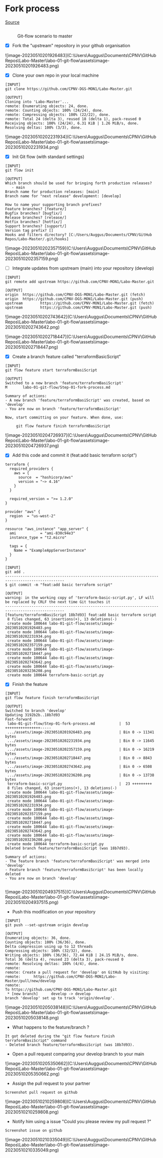 # Fork process

[Source](https://docs.github.com/en/get-started/quickstart/fork-a-repo)

<figure><img src="../../.gitbook/assets/image (4).png" alt=""><figcaption><p>Git-flow scenario to master</p></figcaption></figure>

* [x] Fork the "upstream" repository in your github organisation

![image-20230510201926483](C:\Users\Auggus\Documents\CPNV\GitHub Repos\Labo-Master\labo-01-git-flow\assets\image-20230510201926483.png)

* [x] Clone your own repo in your local machine

```
[INPUT]
git clone https://github.com/CPNV-DGS-MON1/Labo-Master.git

[OUTPUT]
Cloning into 'Labo-Master'...
remote: Enumerating objects: 24, done.
remote: Counting objects: 100% (24/24), done.
remote: Compressing objects: 100% (22/22), done.
remote: Total 24 (delta 3), reused 18 (delta 1), pack-reused 0
Receiving objects: 100% (24/24), 6.31 KiB | 1.26 MiB/s, done.
Resolving deltas: 100% (3/3), done.

```

![image-20230510202231934](C:\Users\Auggus\Documents\CPNV\GitHub Repos\Labo-Master\labo-01-git-flow\assets\image-20230510202231934.png)

* [x] Init Git flow (with standard settings)

```
[INPUT]
git flow init

[OUTPUT]
Which branch should be used for bringing forth production releases?
   - main
Branch name for production releases: [main]
Branch name for "next release" development: [develop]

How to name your supporting branch prefixes?
Feature branches? [feature/]
Bugfix branches? [bugfix/]
Release branches? [release/]
Hotfix branches? [hotfix/]
Support branches? [support/]
Version tag prefix? []
Hooks and filters directory? [C:/Users/Auggus/Documents/CPNV/GitHub Repos/Labo-Master/.git/hooks]
```

![image-20230510202357159](C:\Users\Auggus\Documents\CPNV\GitHub Repos\Labo-Master\labo-01-git-flow\assets\image-20230510202357159.png)

* [ ] Integrate updates from upstream (main) into your repository (develop)

```
[INPUT]
git remote add upstream https://github.com/CPNV-MON1/Labo-Master.git

[OUTPUT]
origin  https://github.com/CPNV-DGS-MON1/Labo-Master.git (fetch)
origin  https://github.com/CPNV-DGS-MON1/Labo-Master.git (push)
upstream        https://github.com/CPNV-MON1/Labo-Master.git (fetch)
upstream        https://github.com/CPNV-MON1/Labo-Master.git (push)
```

![image-20230510202743642](C:\Users\Auggus\Documents\CPNV\GitHub Repos\Labo-Master\labo-01-git-flow\assets\image-20230510202743642.png)

![image-20230510202718447](C:\Users\Auggus\Documents\CPNV\GitHub Repos\Labo-Master\labo-01-git-flow\assets\image-20230510202718447.png)

* [x] Create a branch feature called "terraformBasicScript"

```
[INPUT]
git flow feature start terraformBasiScript

[OUTPUT]
Switched to a new branch 'feature/terraformBasiScript'
M       labo-01-git-flow/Step-01-fork-process.md

Summary of actions:
- A new branch 'feature/terraformBasiScript' was created, based on 'develop'
- You are now on branch 'feature/terraformBasiScript'

Now, start committing on your feature. When done, use:

     git flow feature finish terraformBasiScript

```

![image-20230510204726937](C:\Users\Auggus\Documents\CPNV\GitHub Repos\Labo-Master\labo-01-git-flow\assets\image-20230510204726937.png)

* [x] Add this code and commit it (feat:add basic terraform script")

```
terraform {
  required_providers {
    aws = {
      source  = "hashicorp/aws"
      version = "~> 4.16"
    }
  }

  required_version = ">= 1.2.0"
}

provider "aws" {
  region  = "us-west-2"
}

resource "aws_instance" "app_server" {
  ami           = "ami-830c94e3"
  instance_type = "t2.micro"

  tags = {
    Name = "ExampleAppServerInstance"
  }
}
```

```
[INPUT]
git add . 
-------------------------------------------------------------------------------------------------
$ git commit -m "feat:add basic terraform script"

[OUTPUT]
warning: in the working copy of 'terraform-basic-script.py', LF will be replaced by CRLF the next time Git touches it
-------------------------------------------------------------------------------------------------
[feature/terraformBasiScript 18b7d93] feat:add basic terraform script
 8 files changed, 63 insertions(+), 13 deletions(-)
 create mode 100644 labo-01-git-flow/assets/image-20230510201926483.png
 create mode 100644 labo-01-git-flow/assets/image-20230510202231934.png
 create mode 100644 labo-01-git-flow/assets/image-20230510202357159.png
 create mode 100644 labo-01-git-flow/assets/image-20230510202718447.png
 create mode 100644 labo-01-git-flow/assets/image-20230510202743642.png
 create mode 100644 labo-01-git-flow/assets/image-20230510203236208.png
 create mode 100644 terraform-basic-script.py

```

* [x] Finish the feature

```
[INPUT]
git flow feature finish terraformBasiScript

[OUTPUT]
Switched to branch 'develop'
Updating 3192b2b..18b7d93
Fast-forward
 labo-01-git-flow/Step-01-fork-process.md           |  53 ++++++++++++++++-----
 .../assets/image-20230510201926483.png             | Bin 0 -> 11341 bytes
 .../assets/image-20230510202231934.png             | Bin 0 -> 11645 bytes
 .../assets/image-20230510202357159.png             | Bin 0 -> 16219 bytes
 .../assets/image-20230510202718447.png             | Bin 0 -> 8843 bytes
 .../assets/image-20230510202743642.png             | Bin 0 -> 6508 bytes
 .../assets/image-20230510203236208.png             | Bin 0 -> 13738 bytes
 terraform-basic-script.py                          |  23 +++++++++
 8 files changed, 63 insertions(+), 13 deletions(-)
 create mode 100644 labo-01-git-flow/assets/image-20230510201926483.png
 create mode 100644 labo-01-git-flow/assets/image-20230510202231934.png
 create mode 100644 labo-01-git-flow/assets/image-20230510202357159.png
 create mode 100644 labo-01-git-flow/assets/image-20230510202718447.png
 create mode 100644 labo-01-git-flow/assets/image-20230510202743642.png
 create mode 100644 labo-01-git-flow/assets/image-20230510203236208.png
 create mode 100644 terraform-basic-script.py
Deleted branch feature/terraformBasiScript (was 18b7d93).

Summary of actions:
- The feature branch 'feature/terraformBasiScript' was merged into 'develop'
- Feature branch 'feature/terraformBasiScript' has been locally deleted
- You are now on branch 'develop'


```

![image-20230510204937515](C:\Users\Auggus\Documents\CPNV\GitHub Repos\Labo-Master\labo-01-git-flow\assets\image-20230510204937515.png)

* Push this modification on your repository

```
[INPUT]
git push --set-upstream origin develop

[OUTPUT]
Enumerating objects: 36, done.
Counting objects: 100% (36/36), done.
Delta compression using up to 12 threads
Compressing objects: 100% (32/32), done.
Writing objects: 100% (36/36), 72.44 KiB | 24.15 MiB/s, done.
Total 36 (delta 4), reused 23 (delta 3), pack-reused 0
remote: Resolving deltas: 100% (4/4), done.
remote:
remote: Create a pull request for 'develop' on GitHub by visiting:
remote:      https://github.com/CPNV-DGS-MON1/Labo-Master/pull/new/develop
remote:
To https://github.com/CPNV-DGS-MON1/Labo-Master.git
 * [new branch]      develop -> develop
branch 'develop' set up to track 'origin/develop'.

```

![image-20230510205038148](C:\Users\Auggus\Documents\CPNV\GitHub Repos\Labo-Master\labo-01-git-flow\assets\image-20230510205038148.png)

* What happens to the feature/branch ?

```
It got deleted during the "git flow feature finish terraformBasiScript" command
- Deleted branch feature/terraformBasiScript (was 18b7d93).
```

* Open a pull request comparing your develop branch to your main

![image-20230510205350662](C:\Users\Auggus\Documents\CPNV\GitHub Repos\Labo-Master\labo-01-git-flow\assets\image-20230510205350662.png)

* Assign the pull request to your partner

```
Screenshot pull request on github
```

![image-20230510210259808](C:\Users\Auggus\Documents\CPNV\GitHub Repos\Labo-Master\labo-01-git-flow\assets\image-20230510210259808.png)

* Notify him using a issue "Could you please review my pull request ?"

```
Screenshot issue on github
```

![image-20230510210335049](C:\Users\Auggus\Documents\CPNV\GitHub Repos\Labo-Master\labo-01-git-flow\assets\image-20230510210335049.png)
